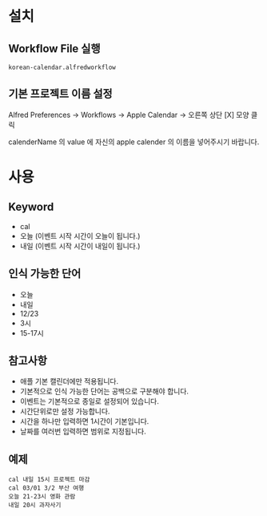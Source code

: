 # 설치

## Workflow File 실행

```
korean-calendar.alfredworkflow
```

## 기본 프로젝트 이름 설정

Alfred Preferences -> Workflows -> Apple Calendar -> 오른쪽 상단 [X] 모양 클릭

calenderName 의 value 에 자신의 apple calender 의 이름을 넣어주시기 바랍니다.

# 사용

## Keyword

- cal
- 오늘 (이벤트 시작 시간이 오늘이 됩니다.)
- 내일 (이벤트 시작 시간이 내일이 됩니다.)

## 인식 가능한 단어

- 오늘
- 내일
- 12/23
- 3시
- 15-17시

## 참고사항

- 애플 기본 캘린더에만 적용됩니다.
- 기본적으로 인식 가능한 단어는 공백으로 구분해야 합니다.
- 이벤트는 기본적으로 종일로 설정되어 있습니다.
- 시간단위로만 설정 가능합니다.
- 시간을 하나만 입력하면 1시간이 기본입니다.
- 날짜를 여러번 입력하면 범위로 지정됩니다.

## 예제

```
cal 내일 15시 프로젝트 마감
cal 03/01 3/2 부산 여행
오늘 21-23시 영화 관람
내일 20시 과자사기
```
